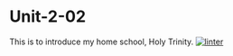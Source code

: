 # Unit-2-02
This is to introduce my home school, Holy Trinity. 
[![linter](https://github.com/Hannah-Jurewicz-Turner/Unit-2-02/workflows/linter/badge.svg)](https://github.com/marketplace/actions/super-linter)  
